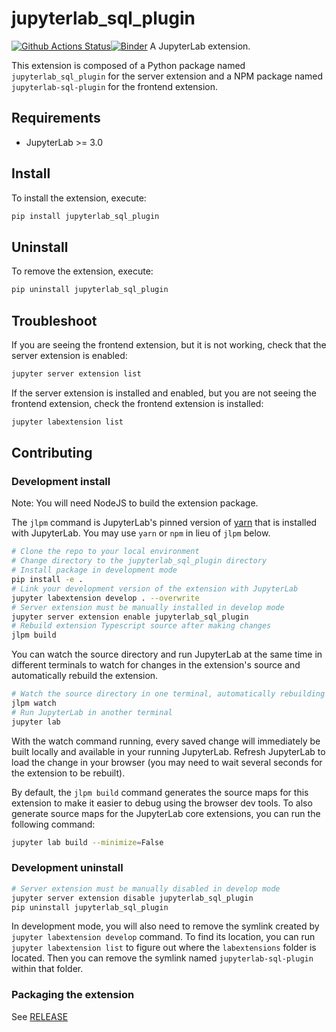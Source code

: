 # jupyterlab_sql_plugin

[![Github Actions Status](https://github.com/reoono/jupyterlab-sql-plugin/workflows/build.yml/badge.svg)](https://github.com/reoono/jupyterlab-sql-plugin/actions/workflows/build.yml)[![Binder](https://mybinder.org/badge_logo.svg)](https://mybinder.org/v2/gh/reoono/jupyterlab-sql-plugin/main?urlpath=lab)
A JupyterLab extension.

This extension is composed of a Python package named `jupyterlab_sql_plugin`
for the server extension and a NPM package named `jupyterlab-sql-plugin`
for the frontend extension.

## Requirements

- JupyterLab >= 3.0

## Install

To install the extension, execute:

```bash
pip install jupyterlab_sql_plugin
```

## Uninstall

To remove the extension, execute:

```bash
pip uninstall jupyterlab_sql_plugin
```

## Troubleshoot

If you are seeing the frontend extension, but it is not working, check
that the server extension is enabled:

```bash
jupyter server extension list
```

If the server extension is installed and enabled, but you are not seeing
the frontend extension, check the frontend extension is installed:

```bash
jupyter labextension list
```

## Contributing

### Development install

Note: You will need NodeJS to build the extension package.

The `jlpm` command is JupyterLab's pinned version of
[yarn](https://yarnpkg.com/) that is installed with JupyterLab. You may use
`yarn` or `npm` in lieu of `jlpm` below.

```bash
# Clone the repo to your local environment
# Change directory to the jupyterlab_sql_plugin directory
# Install package in development mode
pip install -e .
# Link your development version of the extension with JupyterLab
jupyter labextension develop . --overwrite
# Server extension must be manually installed in develop mode
jupyter server extension enable jupyterlab_sql_plugin
# Rebuild extension Typescript source after making changes
jlpm build
```

You can watch the source directory and run JupyterLab at the same time in different terminals to watch for changes in the extension's source and automatically rebuild the extension.

```bash
# Watch the source directory in one terminal, automatically rebuilding when needed
jlpm watch
# Run JupyterLab in another terminal
jupyter lab
```

With the watch command running, every saved change will immediately be built locally and available in your running JupyterLab. Refresh JupyterLab to load the change in your browser (you may need to wait several seconds for the extension to be rebuilt).

By default, the `jlpm build` command generates the source maps for this extension to make it easier to debug using the browser dev tools. To also generate source maps for the JupyterLab core extensions, you can run the following command:

```bash
jupyter lab build --minimize=False
```

### Development uninstall

```bash
# Server extension must be manually disabled in develop mode
jupyter server extension disable jupyterlab_sql_plugin
pip uninstall jupyterlab_sql_plugin
```

In development mode, you will also need to remove the symlink created by `jupyter labextension develop`
command. To find its location, you can run `jupyter labextension list` to figure out where the `labextensions`
folder is located. Then you can remove the symlink named `jupyterlab-sql-plugin` within that folder.

### Packaging the extension

See [RELEASE](RELEASE.md)

